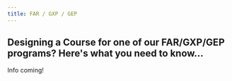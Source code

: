 ```yaml
---
title: FAR / GXP / GEP
---
```


## Designing a Course for one of our FAR/GXP/GEP programs?  Here's what you need to know...


Info coming!
